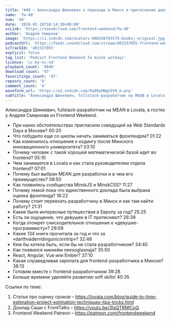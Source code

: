 ```yaml
---
title: "#40 – Александра Шинкевич о переезде в Минск и притеснении девушек в IT"
name: 'fw-40'
num: '40'
date: '2018-02-18T18:14:30+00:00'
scLink: 'https://soundcloud.com/frontend-weekend/fw-40'
author: 'Андрей Смирнов'
image: 'https://i1.sndcdn.com/avatars-000358703579-bnobxj-original.jpg'
podcastUrl: 'https://feeds.soundcloud.com/stream/401537055-frontend-weekend-fw-40.m4a'
scTrackId: '401537055'
explicit: false
tag_list: 'Podcast Frontend Weekend fw minsk wstdays'
license: 'cc-by-nc-nd'
playback_count: '9646'
download_count: '97'
favoritings_count: '87'
reposts_count: '8'
comment_count: '4'
waveform_url: 'https://w1.sndcdn.com/9a80yHNgU5V9_m.png'
subtitle: "Александра Шинкевич, fullstack-разработчик на MEAN в Lovata, в гостях у Андрея Смирнова из Frontend Weekend. "
---
```

Александра Шинкевич, fullstack-разработчик на MEAN в Lovata, в гостях у Андрея Смирнова из Frontend Weekend. 

- При каких обстоятельствах пригласили соведущей на Web Standards Days в Москве? <timecode sec="20">00:20</timecode>
- Что побудило еще со школы начать заниматься фронтендом? <timecode sec="82">01:22</timecode>
- Как изменилось отношение к кодингу после Минского инновационного университета? <timecode sec="190">03:10</timecode>
- Почему человек с такой хорошей математической базой идет во frontend? <timecode sec="310">05:10</timecode>
- Чем занимается в Lovata и как стала руководителем отдела frontend? <timecode sec="421">07:01</timecode>
- Почему был выбран MEAN для разработки и в чем его преимущество? <timecode sec="530">08:50</timecode>
- Как появились сообщества MinskJS и MinskCSS? <timecode sec="687">11:27</timecode>
- Почему темой пока что единственного доклада была выбрана оценка фронтенда? <timecode sec="982">16:22</timecode>
- Почему стоит переехать разработчику в Минск и как там найти работу? <timecode sec="1291">21:31</timecode>
- Какие были интересные путешествия в Европу за год? <timecode sec="1525">25:25</timecode>
- Есть ли ощущение, что девушек в IT притесняют? <timecode sec="1599">26:39</timecode>
- Когда отомрет снисходительное отношение к «девушке-программисту»? <timecode sec="1749">29:09</timecode>
- Какие 134 книги прочитала за год и что за «darthvaderridingunicorntrip»? <timecode sec="1968">32:48</timecode>
- Кем бы хотела быть, если бы не стала разработчиком? <timecode sec="2080">34:40</timecode>
- Как появился никнейм neesoglasnaja? <timecode sec="2150">35:50</timecode>
- React, Angular, Vue или Ember? <timecode sec="2230">37:10</timecode>
- Какая справедливая зарплата для frontend-разработчика в Минске? <timecode sec="2293">38:13</timecode>
- Готовим вместе с frontend-разработчиком <timecode sec="2368">39:28</timecode>
- Больше времени уделяйте развитию soft skills! <timecode sec="2435">40:35</timecode>

Ссылки по теме:
1) Статья про оценку сроков – https://lovata.com/blog/guide-to-time-estimation-project-estimation-techniques-tips-tricks.html
2) Доклад Саши с FrontTalks – https://youtu.be/3IsQTRNfCoQ
3) Frontend Weekend Patreon – https://patreon.com/frontendweekend
